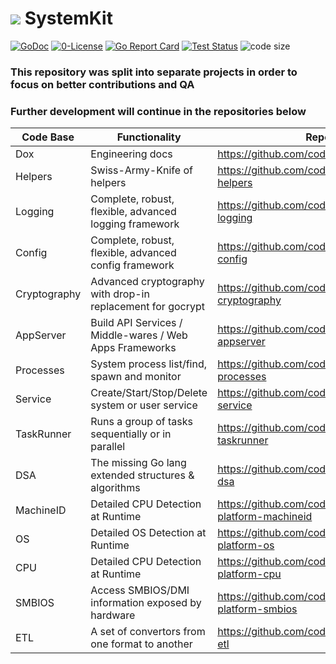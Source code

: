 # ![](https://fonts.gstatic.com/s/i/materialicons/bookmarks/v4/24px.svg) SystemKit
[![GoDoc](https://godoc.org/github.com/codemodify/SystemKit?status.svg)](https://godoc.org/github.com/codemodify/SystemKit)
[![0-License](https://img.shields.io/badge/license-0--license-brightgreen)](https://github.com/codemodify/TheFreeLicense)
[![Go Report Card](https://goreportcard.com/badge/github.com/codemodify/SystemKit)](https://goreportcard.com/report/github.com/codemodify/SystemKit)
[![Test Status](https://github.com/danawoodman/systemservice/workflows/Test/badge.svg)](https://github.com/danawoodman/systemservice/actions)
![code size](https://img.shields.io/github/languages/code-size/codemodify/SystemKit?style=flat-square)

### This repository was split into separate projects in order to focus on better contributions and QA
### Further development will continue in the repositories below

Code Base 		| Functionality 												| Repo
---				| ---															| ---
Dox				| Engineering docs 												| https://github.com/codemodify/DevDox
Helpers			| Swiss-Army-Knife of helpers									| https://github.com/codemodify/systemkit-helpers
Logging 		| Complete, robust, flexible, advanced logging framework		| https://github.com/codemodify/systemkit-logging
Config 			| Complete, robust, flexible, advanced config framework			| https://github.com/codemodify/systemkit-config
Cryptography 	| Advanced cryptography with drop-in replacement for gocrypt	| https://github.com/codemodify/systemkit-cryptography
AppServer 		| Build API Services / Middle-wares / Web Apps Frameworks		| https://github.com/codemodify/systemkit-appserver
Processes 		| System process list/find, spawn and monitor					| https://github.com/codemodify/systemkit-processes
Service 		| Create/Start/Stop/Delete system or user service				| https://github.com/codemodify/systemkit-service
TaskRunner 		| Runs a group of tasks sequentially or in parallel				| https://github.com/codemodify/systemkit-taskrunner
DSA 			| The missing Go lang extended structures & algorithms			| https://github.com/codemodify/systemkit-dsa
MachineID 		| Detailed CPU Detection at Runtime								| https://github.com/codemodify/systemkit-platform-machineid
OS 				| Detailed OS Detection at Runtime								| https://github.com/codemodify/systemkit-platform-os
CPU 			| Detailed CPU Detection at Runtime								| https://github.com/codemodify/systemkit-platform-cpu
SMBIOS 			| Access SMBIOS/DMI information exposed by hardware				| https://github.com/codemodify/systemkit-platform-smbios
ETL 			| A set of convertors from one format to another				| https://github.com/codemodify/systemkit-etl
